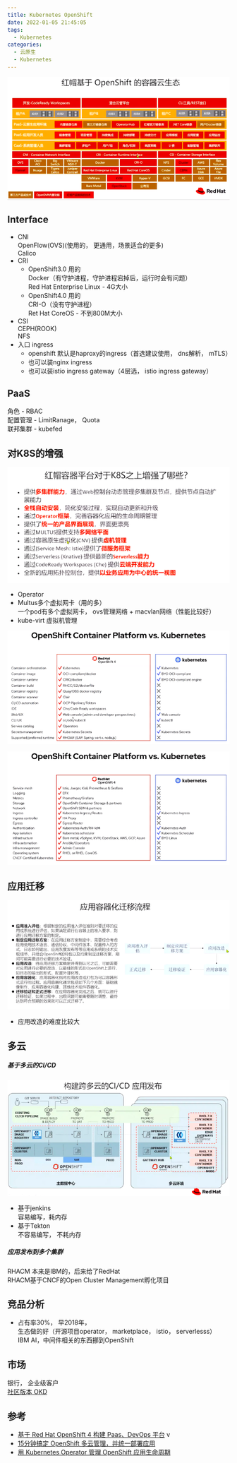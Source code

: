 ```yaml
---
title: Kubernetes OpenShift
date: 2022-01-05 21:45:05
tags:
  - Kubernetes
categories: 
  - 云原生
  - Kubernetes
---
```


<p></p>
<!-- more -->

![OpenShift](.\k8sOpenShift\openshift.png)



## Interface
+ CNI  
  OpenFlow(OVS)(使用的， 更通用，场景适合的更多)   
  Calico  
+ CRI  
  - OpenShift3.0 用的  
      Docker（有守护进程，守护进程宕掉后，运行时会有问题）   
      Red Hat Enterprise Linux - 4G大小  
  - OpenShift4.0 用的  
      CRI-O（没有守护进程）  
      Ret Hat CoreOS - 不到800M大小  
+ CSI  
  CEPH(ROOK)   
  NFS  
+ 入口 ingress  
   - openshift 默认是haproxy的ingress（首选建议使用， dns解析， mTLS）  
   - 也可以装nginx ingress  
   - 也可以装istio ingress gateway（4层选， istio ingress gateway）  


## PaaS  
 角色 - RBAC  
 配置管理 - LimitRanage， Quota  
 联邦集群 - kubefed   


## 对K8S的增强
![enhancement](.\k8sOpenShift\enhancement.png)

+ Operator  
+ Multus多个虚拟网卡（用的多）  
  一个pod有多个虚拟网卡， ovs管理网络 + macvlan网络（性能比较好）   
+ kube-virt 虚拟机管理  

![openshift-vs-k8s1](.\k8sOpenShift\openshift-vs-k8s1.png)

![openshift-vs-k8s2](.\k8sOpenShift\openshift-vs-k8s2.png)

## 应用迁移
![appMigrate](.\k8sOpenShift\appMigrate.png)


+ 应用改造的难度比较大


## 多云
##### 基于多云的CI/CD
![cicd-multiCluster](.\k8sOpenShift\cicd-multiCluster.png)  
+ 基于jenkins  
  容易编写，耗内存  
+ 基于Tekton  
  不容易编写， 不耗内存  

##### 应用发布到多个集群
  RHACM 本来是IBM的，后来给了RedHat   
  RHACM基于CNCF的Open Cluster Management孵化项目   


## 竞品分析
+ 占有率30%， 早2018年，   
   生态做的好（开源项目operator， marketplace， istio， serverlesss）  
   IBM AI，中间件相关的东西挪到OpenShift  


## 市场   
银行， 企业级客户  
[社区版本 OKD](https://quay.io/repository/openshift/okd)   


## 参考 
+ [基于 Red Hat OpenShift 4 构建 Paas、DevOps 平台](https://www.bilibili.com/video/BV19p4y1k7yA?spm_id_from=333.880.my_history.page.click&vd_source=f6e8c1128f9f264c5ab8d9411a644036) v
+ [15分钟搞定 OpenShift 多云管理，并统一部署应用](https://www.bilibili.com/video/BV1FL4y1c767?spm_id_from=333.880.my_history.page.click&vd_source=f6e8c1128f9f264c5ab8d9411a644036)
+ [用 Kubernetes Operator 管理 OpenShift 应用生命周期](https://www.bilibili.com/video/BV1nZ4y1b71F?spm_id_from=333.880.my_history.page.click&vd_source=f6e8c1128f9f264c5ab8d9411a644036)
